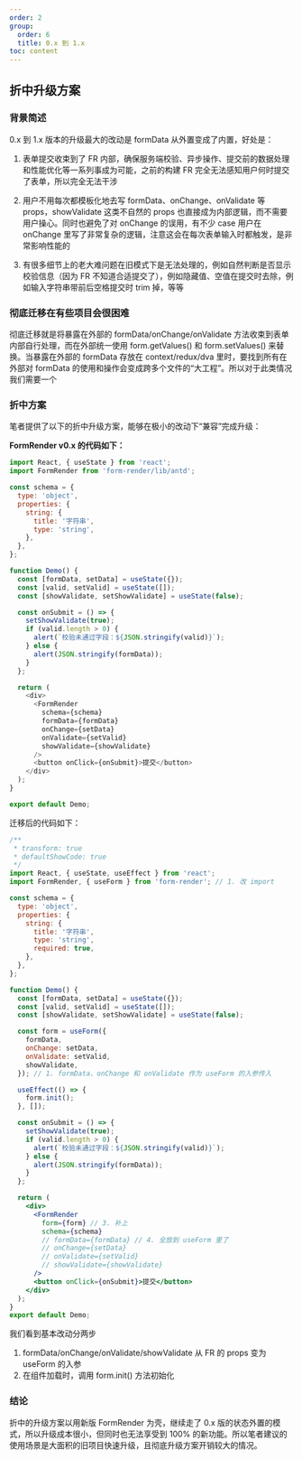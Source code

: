 ```yaml
---
order: 2
group:
  order: 6
  title: 0.x 到 1.x
toc: content
---
```


## 折中升级方案

### 背景简述

0.x 到 1.x 版本的升级最大的改动是 formData 从外置变成了内置，好处是：

1. 表单提交收束到了 FR 内部，确保服务端校验、异步操作、提交前的数据处理和性能优化等一系列事成为可能，之前的构建 FR 完全无法感知用户何时提交了表单，所以完全无法干涉

2. 用户不用每次都模板化地去写 formData、onChange、onValidate 等 props，showValidate 这类不自然的 props 也直接成为内部逻辑，而不需要用户操心。同时也避免了对 onChange 的误用，有不少 case 用户在 onChange 里写了非常复杂的逻辑，注意这会在每次表单输入时都触发，是非常影响性能的

3. 有很多细节上的老大难问题在旧模式下是无法处理的，例如自然判断是否显示校验信息（因为 FR 不知道合适提交了），例如隐藏值、空值在提交时去除，例如输入字符串带前后空格提交时 trim 掉，等等

### 彻底迁移在有些项目会很困难

彻底迁移就是将暴露在外部的 formData/onChange/onValidate 方法收束到表单内部自行处理，而在外部统一使用 form.getValues() 和 form.setValues() 来替换。当暴露在外部的 formData 存放在 context/redux/dva 里时，要找到所有在外部对 formData 的使用和操作会变成跨多个文件的“大工程”。所以对于此类情况我们需要一个

### 折中方案

笔者提供了以下的折中升级方案，能够在极小的改动下“兼容”完成升级：

**FormRender v0.x 的代码如下：**

```js
import React, { useState } from 'react';
import FormRender from 'form-render/lib/antd';

const schema = {
  type: 'object',
  properties: {
    string: {
      title: '字符串',
      type: 'string',
    },
  },
};

function Demo() {
  const [formData, setData] = useState({});
  const [valid, setValid] = useState([]);
  const [showValidate, setShowValidate] = useState(false);

  const onSubmit = () => {
    setShowValidate(true);
    if (valid.length > 0) {
      alert(`校验未通过字段：${JSON.stringify(valid)}`);
    } else {
      alert(JSON.stringify(formData));
    }
  };

  return (
    <div>
      <FormRender
        schema={schema}
        formData={formData}
        onChange={setData}
        onValidate={setValid}
        showValidate={showValidate}
      />
      <button onClick={onSubmit}>提交</button>
    </div>
  );
}

export default Demo;
```

迁移后的代码如下：

```jsx
/**
 * transform: true
 * defaultShowCode: true
 */
import React, { useState, useEffect } from 'react';
import FormRender, { useForm } from 'form-render'; // 1. 改 import

const schema = {
  type: 'object',
  properties: {
    string: {
      title: '字符串',
      type: 'string',
      required: true,
    },
  },
};

function Demo() {
  const [formData, setData] = useState({});
  const [valid, setValid] = useState([]);
  const [showValidate, setShowValidate] = useState(false);

  const form = useForm({
    formData,
    onChange: setData,
    onValidate: setValid,
    showValidate,
  }); // 1. formData、onChange 和 onValidate 作为 useForm 的入参传入

  useEffect(() => {
    form.init();
  }, []);

  const onSubmit = () => {
    setShowValidate(true);
    if (valid.length > 0) {
      alert(`校验未通过字段：${JSON.stringify(valid)}`);
    } else {
      alert(JSON.stringify(formData));
    }
  };

  return (
    <div>
      <FormRender
        form={form} // 3. 补上
        schema={schema}
        // formData={formData} // 4. 全放到 useForm 里了
        // onChange={setData}
        // onValidate={setValid}
        // showValidate={showValidate}
      />
      <button onClick={onSubmit}>提交</button>
    </div>
  );
}
export default Demo;
```

我们看到基本改动分两步

1. formData/onChange/onValidate/showValidate 从 FR 的 props 变为 useForm 的入参
2. 在组件加载时，调用 form.init() 方法初始化

### 结论

折中的升级方案以用新版 FormRender 为壳，继续走了 0.x 版的状态外置的模式，所以升级成本很小，但同时也无法享受到 100% 的新功能。所以笔者建议的使用场景是大面积的旧项目快速升级，且彻底升级方案开销较大的情况。
